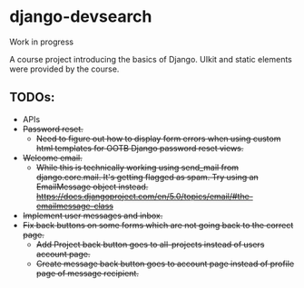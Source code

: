 # django-devsearch

Work in progress

A course project introducing the basics of Django. UIkit and static elements were provided by the course.

## TODOs:
- APIs
- ~~Password reset.~~
  - ~~Need to figure out how to display form errors when using custom html templates for OOTB Django password reset views.~~
- ~~Welcome email.~~
  - ~~While this is technically working using send_mail from django.core.mail. It's getting flagged as spam.
    Try using an EmailMessage object instead. 
    https://docs.djangoproject.com/en/5.0/topics/email/#the-emailmessage-class~~
- ~~Implement user messages and inbox.~~
- ~~Fix back buttons on some forms which are not going back to the correct page.~~
  - ~~Add Project back button goes to all-projects instead of users account page.~~
  - ~~Create message back button goes to account page instead of profile page of message recipient.~~